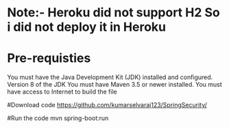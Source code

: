 # Note:- Heroku did not support H2 So i did not deploy it in Heroku
# Pre-requisties
You must have the Java Development Kit (JDK) installed and configured. Version 8 of the JDK
You must have Maven 3.5 or newer installed.
You must have access to Internet to build the file

#Download code
https://github.com/kumarselvaraj123/SpringSecurity/

#Run the code
mvn spring-boot:run




